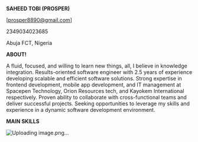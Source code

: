 **SAHEED TOBI (PROSPER)**

[prosper8890@gmail.com]

2349034023685

Abuja FCT, Nigeria

**ABOUT!**

A fluid, focused, and willing to learn new things, all, I believe in knowledge integration.
Results-oriented software engineer with 2.5 years of experience developing scalable and efficient software solutions.
Strong expertise in frontend development, mobile app development, and IT management at Spacepen Technology, Orion Resources tech, and Kayokem International respectively. Proven ability to collaborate
with cross-functional teams and deliver successful projects. Seeking opportunities to leverage my skills and experience
in a dynamic software development environment.

**MAIN SKILLS**

![Uploading image.png…]()
